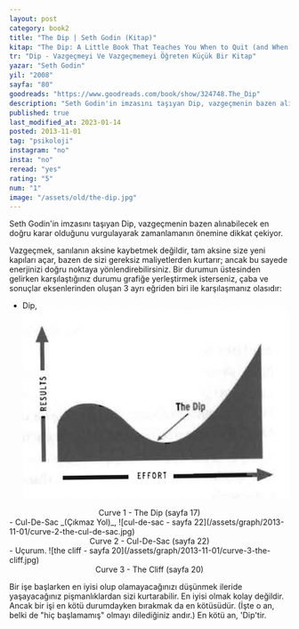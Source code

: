 ```yaml
---
layout: post  
category: book2  
title: "The Dip | Seth Godin (Kitap)"  
kitap: "The Dip: A Little Book That Teaches You When to Quit (and When to Stick)"  
tr: "Dip - Vazgeçmeyi Ve Vazgeçmemeyi Öğreten Küçük Bir Kitap"  
yazar: "Seth Godin"  
yil: "2008"  
sayfa: "80"  
goodreads: "https://www.goodreads.com/book/show/324748.The_Dip"
description: "Seth Godin'in imzasını taşıyan Dip, vazgeçmenin bazen alınabilecek en doğru karar olduğunu vurgulayarak zamanlamanın önemine dikkat çekiyor."
published: true
last_modified_at: 2023-01-14
posted: 2013-11-01
tag: "psikoloji"
instagram: "no"
insta: "no"
reread: "yes"
rating: "5"
num: "1"
image: "/assets/old/the-dip.jpg"
---
```


Seth Godin'in imzasını taşıyan Dip, vazgeçmenin bazen alınabilecek en doğru karar olduğunu vurgulayarak zamanlamanın önemine dikkat çekiyor.  
  
Vazgeçmek, sanılanın aksine kaybetmek değildir, tam aksine size yeni kapıları açar, bazen de sizi gereksiz maliyetlerden kurtarır; ancak bu sayede enerjinizi doğru noktaya yönlendirebilirsiniz. Bir durumun üstesinden gelirken karşılaştığınız durumu grafiğe yerleştirmek isterseniz, çaba ve sonuçlar eksenlerinden oluşan 3 ayrı eğriden biri ile karşılaşmanız olasıdır: 
- Dip, 
![the dip - sayfa 17](/assets/graph/2013-11-01/curve-1-the-dip.jpg)
<center>Curve 1 - The Dip (sayfa 17)</center>
- Cul-De-Sac _(Çıkmaz Yol)_,  
![cul-de-sac - sayfa 22](/assets/graph/2013-11-01/curve-2-the-cul-de-sac.jpg)
<center>Curve 2 - Cul-De-Sac (sayfa 22)</center>
- Uçurum.  
![the cliff - sayfa 20](/assets/graph/2013-11-01/curve-3-the-cliff.jpg)
<center>Curve 3 - The Cliff (sayfa 20)</center>
  
Bir işe başlarken en iyisi olup olamayacağınızı düşünmek ileride yaşayacağınız pişmanlıklardan sizi kurtarabilir. En iyisi olmak kolay değildir. Ancak bir işi en kötü durumdayken bırakmak da en kötüsüdür. (İşte o an, belki de "hiç başlamamış" olmayı dilediğiniz andır.) En kötü an, 'Dip'tir.  
 

